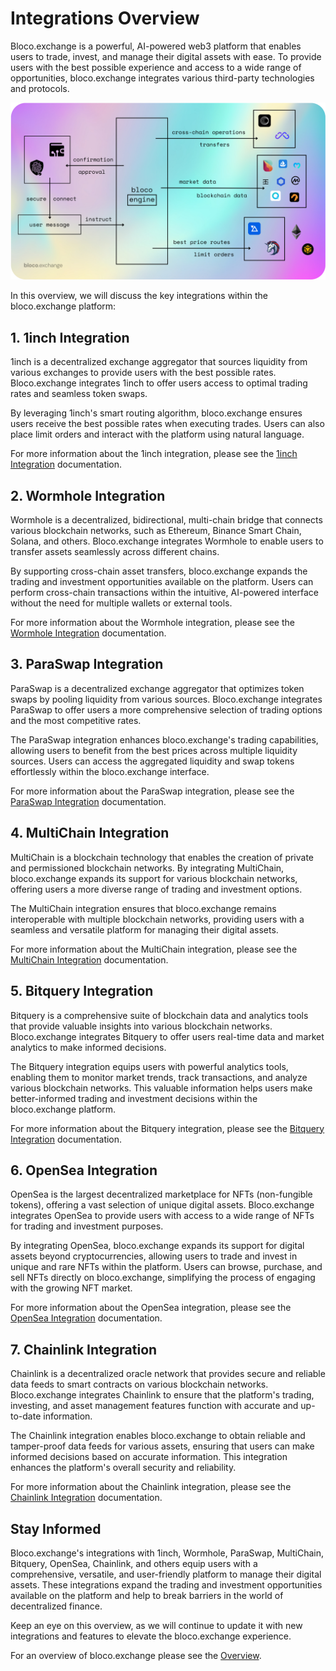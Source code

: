# Integrations Overview

Bloco.exchange is a powerful, AI-powered web3 platform that enables users to trade, invest, and manage their digital assets with ease. To provide users with the best possible experience and access to a wide range of opportunities, bloco.exchange integrates various third-party technologies and protocols.

![Integrations](integrations.png)

In this overview, we will discuss the key integrations within the bloco.exchange platform:

## 1. 1inch Integration

1inch is a decentralized exchange aggregator that sources liquidity from various exchanges to provide users with the best possible rates. Bloco.exchange integrates 1inch to offer users access to optimal trading rates and seamless token swaps.

By leveraging 1inch's smart routing algorithm, bloco.exchange ensures users receive the best possible rates when executing trades. Users can also place limit orders and interact with the platform using natural language.

For more information about the 1inch integration, please see the [1inch Integration](1inch_integration.md) documentation.

## 2. Wormhole Integration

Wormhole is a decentralized, bidirectional, multi-chain bridge that connects various blockchain networks, such as Ethereum, Binance Smart Chain, Solana, and others. Bloco.exchange integrates Wormhole to enable users to transfer assets seamlessly across different chains.

By supporting cross-chain asset transfers, bloco.exchange expands the trading and investment opportunities available on the platform. Users can perform cross-chain transactions within the intuitive, AI-powered interface without the need for multiple wallets or external tools.

For more information about the Wormhole integration, please see the [Wormhole Integration](wormhole_integration.md) documentation.

## 3. ParaSwap Integration

ParaSwap is a decentralized exchange aggregator that optimizes token swaps by pooling liquidity from various sources. Bloco.exchange integrates ParaSwap to offer users a more comprehensive selection of trading options and the most competitive rates.

The ParaSwap integration enhances bloco.exchange's trading capabilities, allowing users to benefit from the best prices across multiple liquidity sources. Users can access the aggregated liquidity and swap tokens effortlessly within the bloco.exchange interface.

For more information about the ParaSwap integration, please see the [ParaSwap Integration](paraswap_integration.md) documentation.

## 4. MultiChain Integration

MultiChain is a blockchain technology that enables the creation of private and permissioned blockchain networks. By integrating MultiChain, bloco.exchange expands its support for various blockchain networks, offering users a more diverse range of trading and investment options.

The MultiChain integration ensures that bloco.exchange remains interoperable with multiple blockchain networks, providing users with a seamless and versatile platform for managing their digital assets.

For more information about the MultiChain integration, please see the [MultiChain Integration](multichain_integration.md) documentation.

## 5. Bitquery Integration

Bitquery is a comprehensive suite of blockchain data and analytics tools that provide valuable insights into various blockchain networks. Bloco.exchange integrates Bitquery to offer users real-time data and market analytics to make informed decisions.

The Bitquery integration equips users with powerful analytics tools, enabling them to monitor market trends, track transactions, and analyze various blockchain networks. This valuable information helps users make better-informed trading and investment decisions within the bloco.exchange platform.

For more information about the Bitquery integration, please see the [Bitquery Integration](bitquery_integration.md) documentation.

## 6. OpenSea Integration

OpenSea is the largest decentralized marketplace for NFTs (non-fungible tokens), offering a vast selection of unique digital assets. Bloco.exchange integrates OpenSea to provide users with access to a wide range of NFTs for trading and investment purposes.

By integrating OpenSea, bloco.exchange expands its support for digital assets beyond cryptocurrencies, allowing users to trade and invest in unique and rare NFTs within the platform. Users can browse, purchase, and sell NFTs directly on bloco.exchange, simplifying the process of engaging with the growing NFT market.

For more information about the OpenSea integration, please see the [OpenSea Integration](opensea_integration.md) documentation.

## 7. Chainlink Integration

Chainlink is a decentralized oracle network that provides secure and reliable data feeds to smart contracts on various blockchain networks. Bloco.exchange integrates Chainlink to ensure that the platform's trading, investing, and asset management features function with accurate and up-to-date information.

The Chainlink integration enables bloco.exchange to obtain reliable and tamper-proof data feeds for various assets, ensuring that users can make informed decisions based on accurate information. This integration enhances the platform's overall security and reliability.

For more information about the Chainlink integration, please see the [Chainlink Integration](chainlink_integration.md) documentation.

## Stay Informed

Bloco.exchange's integrations with 1inch, Wormhole, ParaSwap, MultiChain, Bitquery, OpenSea, Chainlink, and others equip users with a comprehensive, versatile, and user-friendly platform to manage their digital assets. These integrations expand the trading and investment opportunities available on the platform and help to break barriers in the world of decentralized finance.

Keep an eye on this overview, as we will continue to update it with new integrations and features to elevate the bloco.exchange experience.

For an overview of bloco.exchange please see the [Overview](../overview.md).

